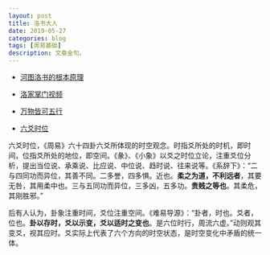 ```yaml
---
layout: post
title: 洛书大人
date: 2019-05-27
categories: blog
tags: [周易基础]
description: 文章金句。
---
```


- [河图洛书的根本原理](https://www.zhihu.com/question/21717625)
- [洛家掌门视频](https://www.365yg.com/c/user/53499754879/)
- [万物皆可五行](https://zhuanlan.zhihu.com/p/61911284)

- [六爻时位](http://baike.yidao5.com/m/view.php?aid=9558)


六爻时位，《周易》六十四卦六爻所体现的时空观念。时指爻所处的时机，即时间，位指爻所处的地位，即空间。《彖》、《小象》以爻之时位立论，注重爻位分析，提出当位说、承乘说、比应说、中位说、趋时说、往来说等。《系辞下》：“二与四同功而异位，其善不同。二多誉，四多惧。近也。**柔之为道，不利远者**，其要无咎，其用柔中也。三与五同功而异位，三多凶，五多功。**贵贱之等也**。其柔危，其刚胜邪。”


后有人认为，卦象注重时间，爻位注重空间。《难易导源》：“卦者，时也。爻者，位也。**卦以存时，爻以示变，爻以适时之变也**。是六位时行，周流六虚。”动则观其变爻，视其应时。爻实际上代表了六个方向的时空状态，是时空变化中矛盾的统一体。
